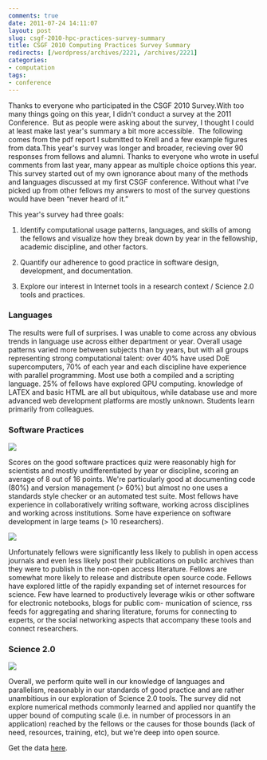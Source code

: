 ```yaml
---
comments: true
date: 2011-07-24 14:11:07
layout: post
slug: csgf-2010-hpc-practices-survey-summary
title: CSGF 2010 Computing Practices Survey Summary
redirects: [/wordpress/archives/2221, /archives/2221]
categories:
- computation
tags:
- conference
---
```


Thanks to everyone who participated in the CSGF 2010 Survey.With too many things going on this year, I didn't conduct a survey at the 2011 Conference.  But as people were asking about the survey, I thought I could at least make last year's summary a bit more accessible.  The following comes from the pdf report I submitted to Krell and a few example figures from data.This year's survey was longer and broader, recieving over 90 responses from fellows and alumni. Thanks to everyone who wrote in useful comments from last year, many appear as multiple choice options this year. This survey started out of my own ignorance about many of the methods and languages discussed at my first CSGF conference. Without what I've picked up from other fellows my answers to most of the survey questions would have been “never heard of it.”

This year's survey had three goals:



	
  1. Identify computational usage patterns, languages, and skills of among the fellows and visualize how they break down by year in the fellowship, academic discipline, and other factors.

	
  2. Quantify our adherence to good practice in software design, development, and documentation.

	
  3. Explore our interest in Internet tools in a research context / Science 2.0 tools and practices.




### Languages


The results were full of surprises. I was unable to come across any obvious trends in language use across either department or year. Overall usage patterns varied more between subjects than by years, but with all groups representing strong computational talent: over 40% have used DoE supercomputers, 70% of each year and each discipline have experience with parallel programming. Most use both a compiled and a scripting language. 25% of fellows have explored GPU computing. knowledge of LATEX and basic HTML are all but ubiquitous, while database use and more advanced web development platforms are mostly unknown. Students learn primarily from colleagues.


### Software Practices


![]( http://farm7.staticflickr.com/6003/5971726690_118e1d94f3_o.png )


Scores on the good software practices quiz were reasonably high for scientists and mostly undifferentiated by year or discipline, scoring an average of 8 out of 16 points. We're particularly good at documenting code (80%) and version management (> 60%) but almost no one uses a standards style checker or an automated test suite. Most fellows have experience in collaboratively writing software, working across disciplines and working across institutions. Some have experience on software development in large teams (> 10 researchers).

![]( http://farm7.staticflickr.com/6133/5971726626_2219a694de_o.png )


Unfortunately fellows were significantly less likely to publish in open access journals and even less
likely post their publications on public archives than they were to publish in the non-open access literature. Fellows are somewhat more likely to release and distribute open source code. Fellows have explored little of the rapidly expanding set of internet resources for science. Few have learned to productively leverage wikis or other software for electronic notebooks, blogs for public com-
munication of science, rss feeds for aggregating and sharing literature, forums for connecting to experts, or the social networking aspects that accompany these tools and connect researchers.


### Science 2.0


![]( http://farm7.staticflickr.com/6149/5971193777_0b3cfcd2b5_o.png )


Overall, we perform quite well in our knowledge of languages and parallelism, reasonably in our standards of good practice and are rather unambitious in our exploration of Science 2.0 tools. The survey did not explore numerical methods commonly learned and applied nor quantify the upper bound of computing scale (i.e. in number of processors in an application) reached by the fellows or the causes for those bounds (lack of need, resources, training, etc), but we're deep into open source.

Get the data [here](https://raw.github.com/cboettig/sandbox/master/csgf_survey/Sheet_1.csv).
